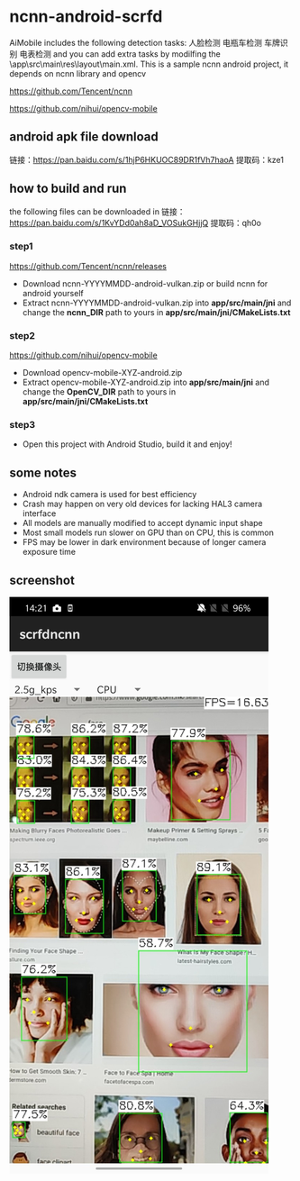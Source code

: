 # ncnn-android-scrfd

AiMobile includes the following detection tasks:
人脸检测
电瓶车检测
车牌识别
电表检测
and you can add extra tasks by modilfing the \app\src\main\res\layout\main.xml.
This is a sample ncnn android project, it depends on ncnn library and opencv

https://github.com/Tencent/ncnn

https://github.com/nihui/opencv-mobile

## android apk file download
链接：https://pan.baidu.com/s/1hjP6HKUOC89DR1fVh7haoA 
提取码：kze1 

## how to build and run
the following files can be downloaded in 
链接：https://pan.baidu.com/s/1KvYDd0ah8aD_VOSukGHjjQ 
提取码：qh0o 

### step1
https://github.com/Tencent/ncnn/releases

* Download ncnn-YYYYMMDD-android-vulkan.zip or build ncnn for android yourself
* Extract ncnn-YYYYMMDD-android-vulkan.zip into **app/src/main/jni** and change the **ncnn_DIR** path to yours in **app/src/main/jni/CMakeLists.txt**

### step2
https://github.com/nihui/opencv-mobile

* Download opencv-mobile-XYZ-android.zip
* Extract opencv-mobile-XYZ-android.zip into **app/src/main/jni** and change the **OpenCV_DIR** path to yours in **app/src/main/jni/CMakeLists.txt**

### step3
* Open this project with Android Studio, build it and enjoy!

## some notes
* Android ndk camera is used for best efficiency
* Crash may happen on very old devices for lacking HAL3 camera interface
* All models are manually modified to accept dynamic input shape
* Most small models run slower on GPU than on CPU, this is common
* FPS may be lower in dark environment because of longer camera exposure time

## screenshot
![](screenshot.jpg)

